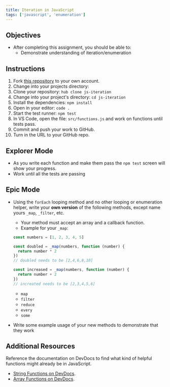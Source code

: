 ```yaml
---
title: Iteration in JavaScript
tags: ['javascript', 'enumeration']
---
```


## Objectives

- After completing this assignment, you should be able to:
  - Demonstrate understanding of iteration/enumeration

## Instructions

1. Fork [this repository](https://github.com/suncoast-devs/js-iteration) to your own account.
2. Change into your projects directory:
3. Clone your repository: `hub clone js-iteration`
4. Change into your project's directory: `cd js-iteration`
5. Install the dependencies: `npm install`
6. Open in your editor: `code .`
7. Start the test runner: `npm test`
8. In VS Code, open the file: `src/functions.js` and work on functions until tests pass.
9. Commit and push your work to GitHub.
10. Turn in the URL to your GitHub repo.

## Explorer Mode

- As you write each function and make them pass the `npm test` screen will show your progress.
- Work until all the tests are passing

## Epic Mode

- Using the `forEach` looping method and no other looping or enumeration helper, write your **own version** of the following methods, except name yours `_map`,
  `_filter`, etc.

  - Your method must accept an array and a callback function.
  - Example for your `_map`:

  ```js
  const numbers = [1, 2, 3, 4, 5]

  const doubled = _map(numbers, function (number) {
    return number * 2
  })
  // doubled needs to be [2,4,6,8,10]

  const increased = _map(numbers, function (number) {
    return number + 2
  })
  // increated needs to be [2,3,4,5,6]
  ```

  - `map`
  - `filter`
  - `reduce`
  - `every`
  - `some`

- Write some example usage of your new methods to demonstrate that they work

## Additional Resources

Reference the documentation on DevDocs to find what kind of helpful functions
might already be in JavaScript.

- [String Functions on DevDocs](https://devdocs.io/javascript/global_objects/string).
- [Array Functions on DevDocs](http://devdocs.io/javascript/global_objects/array).
